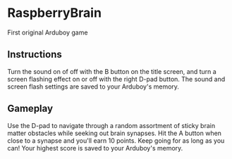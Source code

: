 # RaspberryBrain
First original Arduboy game

## Instructions
Turn the sound on of off with the B button on the title screen, and turn a screen flashing effect on or off with the right D-pad button.
The sound and screen flash settings are saved to your Arduboy's memory.
## Gameplay
Use the D-pad to navigate through a random assortment of sticky brain matter obstacles while seeking out brain synapses. Hit the A button when close to a synapse and you'll earn 10 points.
Keep going for as long as you can! Your highest score is saved to your Arduboy's memory.
